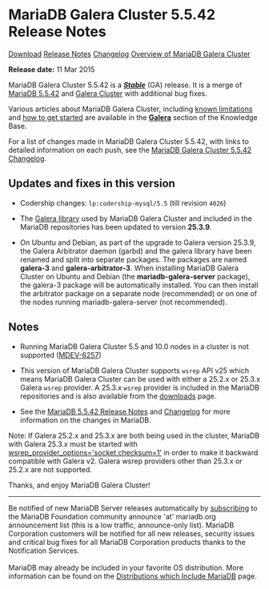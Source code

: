 # MariaDB Galera Cluster 5.5.42 Release Notes

[Download](http://downloads.mariadb.org/mariadb-galera/5.5.42)
[Release Notes](/replication/galera-cluster/mariadb-galera-cluster-releases/mariadb-galera-55-release-notes/mariadb-galera-cluster-5542-release-notes)
[Changelog](/replication/galera-cluster/mariadb-galera-cluster-releases/mariadb-galera-55-changelogs/mariadb-galera-cluster-5542-changelog)
[Overview of MariaDB Galera Cluster](/replication/galera-cluster/what-is-mariadb-galera-cluster)

<strong>Release date:</strong> 11 Mar 2015

MariaDB Galera Cluster 5.5.42 is a <strong><em>[Stable](/kb/en/release-criteria/)</em></strong> (GA) release.
It is a merge of [MariaDB 5.5.42](/kb/en/mariadb-5542-release-notes/) and
[Galera Cluster](http://codership.com/content/using-galera-cluster) with
additional bug fixes.

Various articles about MariaDB Galera Cluster, including
[known limitations](/replication/galera-cluster/mariadb-galera-cluster-known-limitations) and
[how to get started](/replication/galera-cluster/getting-started-with-mariadb-galera-cluster) are
available in the <strong>[Galera](/kb/en/galera/)</strong> section of the Knowledge Base.

For a list of changes made in MariaDB Galera Cluster 5.5.42, with links to detailed
information on each push, see the
[MariaDB Galera Cluster 5.5.42 Changelog](/replication/galera-cluster/mariadb-galera-cluster-releases/mariadb-galera-55-changelogs/mariadb-galera-cluster-5542-changelog).

## Updates and fixes in this version

- Codership changes: `lp:codership-mysql/5.5` (till revision `4026`)

- The [Galera library](http://codership.com/content/using-galera-cluster) used
  by MariaDB Galera Cluster and included in the MariaDB repositories has been
  updated to version <strong>25.3.9</strong>.

- On Ubuntu and Debian, as part of the upgrade to Galera version 25.3.9, the
  Galera Arbitrator daemon (garbd) and the galera library have been renamed and
  split into separate packages. The packages are named <strong>galera-3</strong>
  and <strong>galera-arbitrator-3</strong>. When installing MariaDB Galera Cluster on Ubuntu
  and Debian (the <strong>mariadb-galera-server</strong> package), the galera-3 package will
  be automatically installed. You can then install the arbitrator package on a
  separate node (recommended) or on one of the nodes running
  mariadb-galera-server (not recommended).

## Notes

- Running MariaDB Galera Cluster 5.5 and 10.0 nodes in a cluster is not
  supported ([MDEV-6257](https://jira.mariadb.org/browse/MDEV-6257))

- This version of MariaDB Galera Cluster supports `wsrep` API v25 which means
  MariaDB Galera Cluster can be used with either a 25.2.x or 25.3.x
  Galera `wsrep` provider. A 25.3.x `wsrep` provider is included in the
  MariaDB repositories and is also available from the
  [downloads](http://downloads.mariadb.org/mariadb-galera/5.5.42) page.

- See the [MariaDB 5.5.42 Release Notes](/kb/en/mariadb-5542-release-notes/) and
[Changelog](/kb/en/mariadb-5542-changelog/) for more information on the changes in
MariaDB.

Note: If Galera 25.2.x and 25.3.x are both being used in the cluster, MariaDB
with Galera 25.3.x must be started with
[wsrep_provider_options='socket.checksum=1'](/kb/en/wsrep_provider_options/#socketchecksum) in order to make it backward
compatible with Galera v2. Galera wsrep providers other than 25.3.x or 25.2.x
are not supported.

Thanks, and enjoy MariaDB Galera Cluster!

---

Be notified of new MariaDB Server releases automatically by [subscribing](https://lists.askmonty.org/cgi-bin/mailman/listinfo/announce) to the MariaDB Foundation community announce 'at' mariadb.org announcement list (this is a low traffic, announce-only list). MariaDB Corporation customers will be notified for all new releases, security issues and critical bug fixes for all MariaDB Corporation products thanks to the Notification Services.
<br><br>
MariaDB may already be included in your favorite OS distribution. More
information can be found on the
[Distributions which Include MariaDB](/mariadb-administration/getting-installing-and-upgrading-mariadb/binary-packages/distributions-which-include-mariadb)
page.